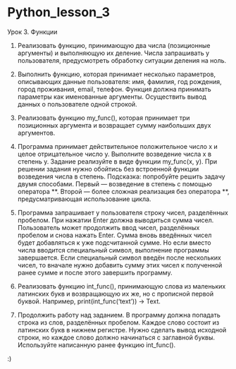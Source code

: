 # Python_lesson_3

Урок 3. Функции
1. Реализовать функцию, принимающую два числа (позиционные аргументы) и выполняющую их деление. 
Числа запрашивать у пользователя, предусмотреть обработку ситуации деления на ноль.

2. Выполнить функцию, которая принимает несколько параметров, описывающих данные пользователя:
имя, фамилия, год рождения, город проживания, email, телефон. Функция должна принимать параметры как именованные аргументы. 
Осуществить вывод данных о пользователе одной строкой.

3. Реализовать функцию my_func(), которая принимает три позиционных аргумента и возвращает сумму наибольших двух аргументов.

4. Программа принимает действительное положительное число x и целое отрицательное число y. 
Выполните возведение числа x в степень y. Задание реализуйте в виде функции my_func(x, y). 
При решении задания нужно обойтись без встроенной функции возведения числа в степень.
Подсказка: попробуйте решить задачу двумя способами. Первый — возведение в степень с помощью оператора **. 
Второй — более сложная реализация без оператора **, предусматривающая использование цикла.

5. Программа запрашивает у пользователя строку чисел, разделённых пробелом. 
При нажатии Enter должна выводиться сумма чисел. Пользователь может продолжить ввод чисел, разделённых пробелом и снова нажать Enter. 
Сумма вновь введённых чисел будет добавляться к уже подсчитанной сумме.
Но если вместо числа вводится специальный символ, выполнение программы завершается. 
Если специальный символ введён после нескольких чисел, то вначале нужно добавить сумму этих чисел к полученной ранее сумме и после этого завершить программу.

6. Реализовать функцию int_func(), принимающую слова из маленьких латинских букв и возвращающую их же, но с прописной первой буквой. 
Например, print(int_func(‘text’)) -> Text.

7. Продолжить работу над заданием. В программу должна попадать строка из слов, разделённых пробелом. Каждое слово состоит из латинских букв в нижнем регистре. Нужно сделать вывод исходной строки, но каждое слово должно начинаться с заглавной буквы. Используйте написанную ранее функцию int_func().

:)
